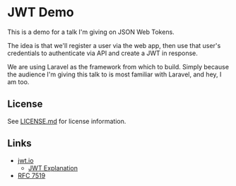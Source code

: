 # JWT Demo

This is a demo for a talk I'm giving on JSON Web Tokens.

The idea is that we'll register a user via the web app, then use that user's credentials to authenticate via API and
create a JWT in response.

We are using Laravel as the framework from which to build. Simply because the audience I'm giving this talk to is most
familiar with Laravel, and hey, I am too.

## License

See [LICENSE.md](LICENSE.md) for license information.

## Links

- [jwt.io](https://jwt.io)
  - [JWT Explanation](https://jwt.io/introduction/)
- [RFC 7519](https://tools.ietf.org/html/rfc7519)
